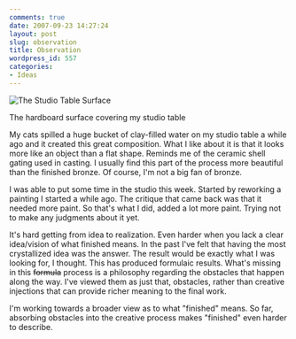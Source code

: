 ```yaml
---
comments: true
date: 2007-09-23 14:27:24
layout: post
slug: observation
title: Observation
wordpress_id: 557
categories:
- Ideas
---
```


![The Studio Table Surface](http://ryanfitzer.com/main/wp-content/uploads/2007/09/studiotable.jpg)

The hardboard surface covering my studio table

My cats spilled a huge bucket of clay-filled water on my studio table a while ago and it created this great composition. What I like about it is that it looks more like an object than a flat shape. Reminds me of the ceramic shell gating used in casting. I usually find this part of the process more beautiful than the finished bronze. Of course, I'm not a big fan of bronze.

I was able to put some time in the studio this week. Started by reworking a painting I started a while ago. The critique that came back was that it needed more paint. So that's what I did, added a lot more paint. Trying not to make any judgments about it yet.

It's hard getting from idea to realization. Even harder when you lack a clear idea/vision of what finished means. In the past I've felt that having the most crystallized idea was the answer. The result would be exactly what I was looking for, I thought. This has produced formulaic results. What's missing in this <strike>formula</strike> process is a philosophy regarding the obstacles that happen along the way. I've viewed them as just that, obstacles, rather than creative injections that can provide richer meaning to the final work.

I'm working towards a broader view as to what "finished" means. So far, absorbing obstacles into the creative process makes "finished" even harder to describe.
